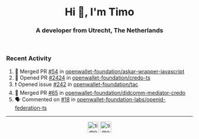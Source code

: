 <h1 align="center">Hi 👋, I'm Timo</h1>
<h3 align="center">A developer from Utrecht, The Netherlands</h3>
<br/>
<!-- https://github.com/rahuldkjain/github-profile-readme-generator --!>

<!--  <p align="left"><img src="https://github-readme-stats.vercel.app/api?username=timoglastra&show_icons=true&count_private=true&" alt="timoglastra" /></p> --!>

<!--
Github language stats
<p align="left"><img src="https://github-readme-stats.vercel.app/api/top-langs/?username=timoglastra&layout=compact" alt="timoglastra" /><p>
-->

<!-- Codestats language stats -->
<!-- <p align="left"><img src="https://codestats-readme.vercel.app/api/top-langs/?username=timoglastra&layout=compact&language_count=12" alt="timoglastra" /><p>    --!>
  
<h3>Recent Activity</h3>

<!--START_SECTION:activity-->
1. 🎉 Merged PR [#54](https://github.com/openwallet-foundation/askar-wrapper-javascript/pull/54) in [openwallet-foundation/askar-wrapper-javascript](https://github.com/openwallet-foundation/askar-wrapper-javascript)
2. 💪 Opened PR [#2424](https://github.com/openwallet-foundation/credo-ts/pull/2424) in [openwallet-foundation/credo-ts](https://github.com/openwallet-foundation/credo-ts)
3. ❗ Opened issue [#242](https://github.com/openwallet-foundation/tac/issues/242) in [openwallet-foundation/tac](https://github.com/openwallet-foundation/tac)
4. 🎉 Merged PR [#65](https://github.com/openwallet-foundation/didcomm-mediator-credo/pull/65) in [openwallet-foundation/didcomm-mediator-credo](https://github.com/openwallet-foundation/didcomm-mediator-credo)
5. 🗣 Commented on [#18](https://github.com/openwallet-foundation-labs/openid-federation-ts/issues/18#issuecomment-3345278110) in [openwallet-foundation-labs/openid-federation-ts](https://github.com/openwallet-foundation-labs/openid-federation-ts)
<!--END_SECTION:activity-->

---

<p align="center">
<a href="https://twitter.com/timoglastra" target="blank"><img align="center" src="https://cdn.jsdelivr.net/npm/simple-icons@3.0.1/icons/twitter.svg" alt="timoglastra" height="30" width="30" /></a>
<a href="https://linkedin.com/in/timoglastra" target="blank"><img align="center" src="https://cdn.jsdelivr.net/npm/simple-icons@3.0.1/icons/linkedin.svg" alt="timoglastra" height="30" width="30" /></a>
</p>




